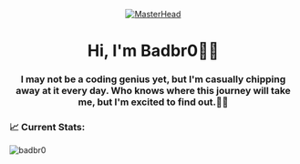 <p align="center">
  <a href="https://www.instagram.com/bs.ilham/">
    <img src="https://aniyuki.com/wp-content/uploads/2022/03/aniyuki-jujutsu-kaisen-41.gif" alt="MasterHead">
  </a>
</p>

<h1 align="center">Hi, I'm Badbr0🥷🏽</h1>
<h3 align="center">I may not be a coding genius yet, but I'm casually chipping away at it every day. Who knows where this journey will take me, but I'm excited to find out.🚀🌟</h3>


<h3 align="left">📈 Current Stats:</h3>
<p align="left">
</p>

<div>
  <img align="left" src="https://github-readme-streak-stats.herokuapp.com/?user=badbr0&theme=dark" alt="badbr0" />
</div>
